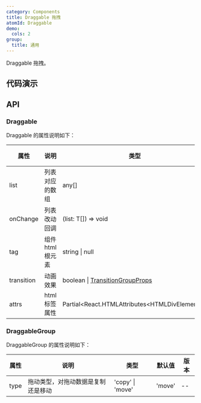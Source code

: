```yaml
---
category: Components
title: Draggable 拖拽
atomId: Draggable
demo:
  cols: 2
group:
  title: 通用
---
```


Draggable 拖拽。

## 代码演示

<!-- prettier-ignore -->
<code src="./demo/basic.tsx"></code>
<code src="./demo/draggable.tsx"></code>
<code src="./demo/tag.tsx"></code>
<code src="./demo/transition.tsx"></code>
<code src="./demo/transition-debug.tsx"></code>
<code src="./demo/draggable-group.tsx"></code>

## API

### Draggable

Draggable 的属性说明如下：

| 属性       | 说明             | 类型                                                         | 默认值 | 版本 |
| ---------- | ---------------- | ------------------------------------------------------------ | ------ | ---- |
| list       | 列表对应的数组   | any[]                                                        | --     | --   |
| onChange   | 列表改动回调     | (list: T[]) => void                                          | --     | --   |
| tag        | 组件 html 根元素 | string \| null                                               | 'div'  | --   |
| transition | 动画效果         | boolean \| [TransitionGroupProps](./transition-group-cn#api) | 'div'  | --   |
| attrs      | html 标签属性    | Partial\<React.HTMLAttributes\<HTMLDivElement>>              | --     | --   |

### DraggableGroup

DraggableGroup 的属性说明如下：

| 属性 | 说明                               | 类型             | 默认值 | 版本 |
| ---- | ---------------------------------- | ---------------- | ------ | ---- |
| type | 拖动类型，对拖动数据是复制还是移动 | 'copy' \| 'move' | 'move' | --   |
